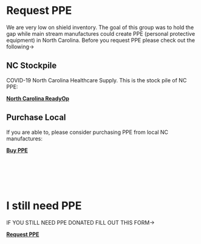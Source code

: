# Request PPE

We are very low on shield inventory.  The goal of this group was to hold the gap while main stream manufactures could create PPE (personal protective equipment) in North Carolina.  Before you request PPE please check out the following->

## NC Stockpile

COVID-19 North Carolina Healthcare Supply.  This is the stock pile of NC PPE:

<div id="button"><b><a href="https://nc.readyop.com/fs/4cit/40fd">North Carolina ReadyOp</a></b></div>

## Purchase Local

If you are able to, please consider purchasing PPE from local NC manufactures:

<div id="button"><b><a href="buy_ppe.html">Buy PPE</a></b></div>

<br><br><br><br>

# I still need PPE

IF YOU STILL NEED PPE DONATED FILL OUT THIS FORM->

<div id="button"><b><a href="https://share.hsforms.com/1ZEAK2ikxSFKqR_XR7J-x5Q4dh7j?mfd_chapter_id=us-nc-triangle">Request PPE</a></b></div>
